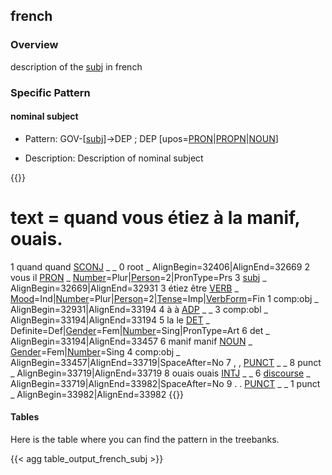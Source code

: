 ## french

### Overview

 description of the [subj](docs/general_guideline/Syntactic_relations/subj/subj.md) in french

### Specific Pattern

#### nominal subject 

- Pattern: GOV-[[subj](docs/general_guideline/Syntactic_relations/subj/subj.md)]->DEP ; DEP [upos=[PRON](docs/general_guideline/Upos/PRON.md)|[PROPN](docs/general_guideline/Upos/PROPN.md)|[NOUN](docs/general_guideline/Upos/NOUN.md)]


- Description: Description of nominal subject

{{<conll>}} 
# text = quand vous étiez à la manif, ouais.
1	quand	quand	[SCONJ](docs/general_guideline/Upos/SCONJ.md)	_	_	0	root	_	AlignBegin=32406|AlignEnd=32669
2	vous	il	[PRON](docs/general_guideline/Upos/PRON.md)	_	[Number](docs/general_guideline/Features/Number.md)=Plur|[Person](docs/general_guideline/Features/Person.md)=2|PronType=Prs	3	[subj](docs/general_guideline/Syntactic_relations/subj/subj.md)	_	AlignBegin=32669|AlignEnd=32931
3	étiez	être	[VERB](docs/general_guideline/Upos/VERB.md)	_	[Mood](docs/general_guideline/Features/Mood.md)=Ind|[Number](docs/general_guideline/Features/Number.md)=Plur|[Person](docs/general_guideline/Features/Person.md)=2|[Tense](docs/general_guideline/Features/Tense.md)=Imp|[VerbForm](docs/general_guideline/Features/VerbForm.md)=Fin	1	comp:obj	_	AlignBegin=32931|AlignEnd=33194
4	à	à	[ADP](docs/general_guideline/Upos/ADP.md)	_	_	3	comp:obl	_	AlignBegin=33194|AlignEnd=33194
5	la	le	[DET](docs/general_guideline/Upos/DET.md)	_	Definite=Def|[Gender](docs/general_guideline/Features/Gender.md)=Fem|[Number](docs/general_guideline/Features/Number.md)=Sing|PronType=Art	6	det	_	AlignBegin=33194|AlignEnd=33457
6	manif	manif	[NOUN](docs/general_guideline/Upos/NOUN.md)	_	[Gender](docs/general_guideline/Features/Gender.md)=Fem|[Number](docs/general_guideline/Features/Number.md)=Sing	4	comp:obj	_	AlignBegin=33457|AlignEnd=33719|SpaceAfter=No
7	,	,	[PUNCT](docs/general_guideline/Upos/PUNCT.md)	_	_	8	punct	_	AlignBegin=33719|AlignEnd=33719
8	ouais	ouais	[INTJ](docs/general_guideline/Upos/INTJ.md)	_	_	6	[discourse](docs/general_guideline/Syntactic_relations/macrosyntaxe/discourse/discourse.md)	_	AlignBegin=33719|AlignEnd=33982|SpaceAfter=No
9	.	.	[PUNCT](docs/general_guideline/Upos/PUNCT.md)	_	_	1	punct	_	AlignBegin=33982|AlignEnd=33982
{{</conll>}}

#### Tables

 Here is the table where you can find the pattern in the treebanks.

{{< agg table_output_french_subj >}}
